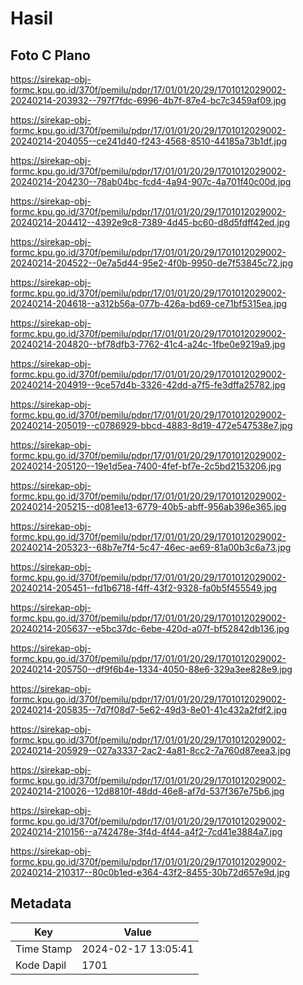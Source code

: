 # Hasil

## Foto C Plano

https://sirekap-obj-formc.kpu.go.id/370f/pemilu/pdpr/17/01/01/20/29/1701012029002-20240214-203932--797f7fdc-6996-4b7f-87e4-bc7c3459af09.jpg

https://sirekap-obj-formc.kpu.go.id/370f/pemilu/pdpr/17/01/01/20/29/1701012029002-20240214-204055--ce241d40-f243-4568-8510-44185a73b1df.jpg

https://sirekap-obj-formc.kpu.go.id/370f/pemilu/pdpr/17/01/01/20/29/1701012029002-20240214-204230--78ab04bc-fcd4-4a94-907c-4a701f40c00d.jpg

https://sirekap-obj-formc.kpu.go.id/370f/pemilu/pdpr/17/01/01/20/29/1701012029002-20240214-204412--4392e9c8-7389-4d45-bc60-d8d5fdff42ed.jpg

https://sirekap-obj-formc.kpu.go.id/370f/pemilu/pdpr/17/01/01/20/29/1701012029002-20240214-204522--0e7a5d44-95e2-4f0b-9950-de7f53845c72.jpg

https://sirekap-obj-formc.kpu.go.id/370f/pemilu/pdpr/17/01/01/20/29/1701012029002-20240214-204618--a312b56a-077b-426a-bd69-ce71bf5315ea.jpg

https://sirekap-obj-formc.kpu.go.id/370f/pemilu/pdpr/17/01/01/20/29/1701012029002-20240214-204820--bf78dfb3-7762-41c4-a24c-1fbe0e9219a9.jpg

https://sirekap-obj-formc.kpu.go.id/370f/pemilu/pdpr/17/01/01/20/29/1701012029002-20240214-204919--9ce57d4b-3326-42dd-a7f5-fe3dffa25782.jpg

https://sirekap-obj-formc.kpu.go.id/370f/pemilu/pdpr/17/01/01/20/29/1701012029002-20240214-205019--c0786929-bbcd-4883-8d19-472e547538e7.jpg

https://sirekap-obj-formc.kpu.go.id/370f/pemilu/pdpr/17/01/01/20/29/1701012029002-20240214-205120--19e1d5ea-7400-4fef-bf7e-2c5bd2153206.jpg

https://sirekap-obj-formc.kpu.go.id/370f/pemilu/pdpr/17/01/01/20/29/1701012029002-20240214-205215--d081ee13-6779-40b5-abff-956ab396e365.jpg

https://sirekap-obj-formc.kpu.go.id/370f/pemilu/pdpr/17/01/01/20/29/1701012029002-20240214-205323--68b7e7f4-5c47-46ec-ae69-81a00b3c6a73.jpg

https://sirekap-obj-formc.kpu.go.id/370f/pemilu/pdpr/17/01/01/20/29/1701012029002-20240214-205451--fd1b6718-f4ff-43f2-9328-fa0b5f455549.jpg

https://sirekap-obj-formc.kpu.go.id/370f/pemilu/pdpr/17/01/01/20/29/1701012029002-20240214-205637--e5bc37dc-6ebe-420d-a07f-bf52842db136.jpg

https://sirekap-obj-formc.kpu.go.id/370f/pemilu/pdpr/17/01/01/20/29/1701012029002-20240214-205750--df9f6b4e-1334-4050-88e6-329a3ee828e9.jpg

https://sirekap-obj-formc.kpu.go.id/370f/pemilu/pdpr/17/01/01/20/29/1701012029002-20240214-205835--7d7f08d7-5e62-49d3-8e01-41c432a2fdf2.jpg

https://sirekap-obj-formc.kpu.go.id/370f/pemilu/pdpr/17/01/01/20/29/1701012029002-20240214-205929--027a3337-2ac2-4a81-8cc2-7a760d87eea3.jpg

https://sirekap-obj-formc.kpu.go.id/370f/pemilu/pdpr/17/01/01/20/29/1701012029002-20240214-210026--12d8810f-48dd-46e8-af7d-537f367e75b6.jpg

https://sirekap-obj-formc.kpu.go.id/370f/pemilu/pdpr/17/01/01/20/29/1701012029002-20240214-210156--a742478e-3f4d-4f44-a4f2-7cd41e3884a7.jpg

https://sirekap-obj-formc.kpu.go.id/370f/pemilu/pdpr/17/01/01/20/29/1701012029002-20240214-210317--80c0b1ed-e364-43f2-8455-30b72d657e9d.jpg


## Metadata

| Key        | Value               |
| ---------- | ------------------- |
| Time Stamp | 2024-02-17 13:05:41 |
| Kode Dapil | 1701                |



